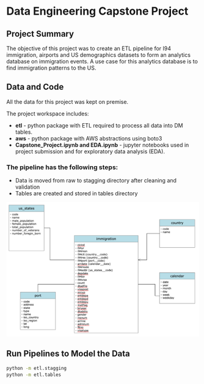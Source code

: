 # Data Engineering Capstone Project

## Project Summary

The objective of this project was to create an ETL pipeline for I94 immigration, airports and US demographics datasets to form an analytics database on immigration events. A use case for this analytics database is to find immigration patterns to the US.

## Data and Code

All the data for this project was kept on premise.

The project workspace includes:

- **etl** - python package with ETL required to process all data into DM tables.
- **aws** - python package with AWS abstractions using boto3
- **Capstone_Project.ipynb and EDA.ipynb** - jupyter notebooks used in project submission and for exploratory data analysis (EDA).

### The pipeline has the following steps:

- Data is moved from raw to stagging directory after cleaning and validation
- Tables are created and stored in tables directory

[![ER diagram](./data_model.png )](data_model.png)


## Run Pipelines to Model the Data

```bash
python -m etl.stagging
python -m etl.tables
```
